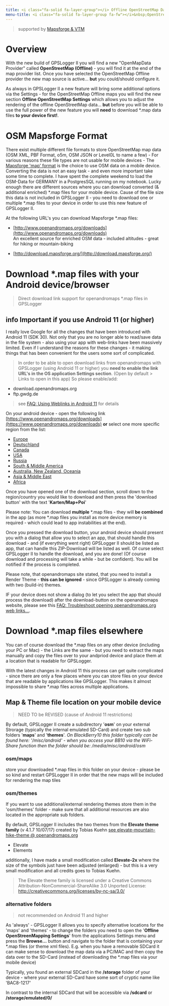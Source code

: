 ```yaml
---
title: <i class="fa-solid fa-layer-group"></i> Offline OpenStreetMap Data
menu-title: <i class="fa-solid fa-layer-group fa-fw"></i>&nbsp;OpenStreetMap
---
```

>supported by [Mapsforge & VTM](http://mapsforge.org/)

# Overview
With the new build of GPSLogger II you will find a new "OpenMapData Provider" called **OpenStreetMap (Offline)** - you
will find it at the end of the map provider list. Once you have selected the OpenStreetMap Offline provider the new map
source is active... **but** you could/should configure it.

As always in GPSLogger II a new feature will bring some additional options via the Settings - for the OpenStreetMap
Offline maps you will find the new section **Offline OpenStreetMap Settings** which allows you to adjust the rendering
of the offline OpenStreetMap data... **but** before you will be able to use the full power of the new feature you will
**need** to download *.map data files **to your device first!**.

# OSM Mapsforge Format
There exist multiple different file formats to store OpenStreetMap map data (OSM XML, PBF Format, o5m, OSM JSON or
Level0L to name a few) - For various reasons these file types are not usable for mobile devices - The 
[Mapsforge 'map' format](http://www.mapsforge.org/) is the choice to use OSM data on a mobile device. Converting
the data is not an easy task - and even more important take some time to complete. I have spent the complete weekend to
load the OSM-Data for GERMANY in a PostgresSQL running on my notebook. Lucky enough there are different sources where
you can download converted (& additional enriched) *.map files for your mobile device. Cause of the file size this data
is not included in GPSLogger II - you need to download one or multiple *.map files to your device in order to use this
new feature of GPSLogger II.

At the following URL's you can download Mapsforge *.map files:
- [http://www.openandromaps.org/downloads](http://www.openandromaps.org/downloads)
  <br/>An excellent source for enriched OSM data - included altitudes - great for hiking or mountain-biking
 
- [http://download.mapsforge.org/](http://download.mapsforge.org/)

# Download *.map files with your Android device/browser
> Direct download link support for openandromaps *.map files in GPSLogger

## <span class="material-icons">info</span> Important if you use Android 11 (or higher)
I really love Google for all the changes that have been introduced with Android 11 (SDK 30). Not only that you are no
longer able to read/save data in the file system - also using your app with web-links have been massively limited. 
Even if I understand the reasons for these changes - it making things that has been convenient for the users some sort
of complicated.
> In order to be able to open download links from openandromaps with GPSLogger (using Android 11 or higher) you **need
> to enable the link URL's in the OS application Settings section**. (Open by default > Links to open in this app) So
> please enable/add:
- download.openandromaps.org
- ftp.gwdg.de
> 
> see [FAQ: Using Weblinks in Android 11](./9999-faq.html#weblinks-sdk30) for details

On your android device - open the following link
[https://www.openandromaps.org/downloads](https://www.openandromaps.org/downloads) **or** select one more specific
region from the list:
- [Europe](https://www.openandromaps.org/downloads/europe)
- [Deutschland](https://www.openandromaps.org/downloads/deutschland)
- [Canada](https://www.openandromaps.org/downloads/canada)
- [USA](https://www.openandromaps.org/downloads/usa)
- [Russia](https://www.openandromaps.org/downloads/russlan)
- [South & Middle America](https://www.openandromaps.org/downloads/sued-und-mittelamerika)
- [Australia, New Zealand, Oceania](https://www.openandromaps.org/downloads/australien-neuseeland-ozeanien)
- [Asia & Middle East](https://www.openandromaps.org/downloads/asia-middle-east)
- [Africa](https://www.openandromaps.org/downloads/africa)

Once you have opened one of the download section, scroll down to the region/country you would like to download and then
press the 'download button' with the text '**Karten/Map+Poi**'

Please note: You can download **multiple** *.map files - they will **be combined** in the app (as more *.map files you
install as more device memory is required - which could lead to app instabilities at the end).

Once you pressed the download button, your android device should present you with a dialog that allow you to select an
app, that should handle this download - and (if everything went right) GPSLogger II should be listed as app, that can
handle this ZIP-Download will be listed as well. Of curse select GPSLogger II to handle the download, and you are done!
(Of course download and processing will take a while - but be confident). You will be notified if the process is
completed.

Please note, that openandromaps site stated, that you need to install a Render Theme - **this can be ignored** - since
GPSLogger is already coming with two (build-in) themes.

IF your device does not show a dialog (to let you select the app that should process the download) after the
download-button on the openandromaps website, please see this
[FAQ: Troubleshoot opening openandromaps.org web links...](./9999-faq.html#openopenandro).

# Download *.map files elsewhere
You can of course download the *.map files on any other device (including your PC or Mac) - the Links are the same - but
you need to extract the maps manually and copy the files over to your andpriod device and place them at a location that
is readable for GPSLogger.

With the latest changes in Android 11 this process can get quite complicated - since there are only a few places where
you can store files on your device that are readable by applications like GPSLogger. This makes it almost impossible to
share *.map files across multiple applications.

## Map & Theme file location on your mobile device
> NEED TO be REVISED (cause of Android 11 restrictions)

By default, GPSLogger II create a subdirectory '**osm**' on your external Strorage (typically the internal emulated
SD-Card) and create two sub folders '**maps**' and '**themes**'.
_On BlackBerry10 this folder typically can be found here: '/misc/android' - when you access your BB10 via the
WiFi-Share function then the folder should be: /media/misc/android/osm_

### osm/maps
store your downloaded *.map files in this folder on your device - please be so kind and restart GPSLogger II in order
that the new maps will be included for rendering the map tiles

### osm/themes
If you want to use additional/external rendering themes store them in the 'osm/themes' folder - make sure that all
additional resources are also located in the appropriate sub folders.

By default, GPSLogger II includes the two themes from the **Elevate theme family** (v 4.1.7 10/07/17) created by Tobias
Kuehn
[see elevate-mountain-hike-theme @ openandromaps.org](http://www.openandromaps.org/en/legend/elevate-mountain-hike-theme)
- Elevate
- Elements

additionally, I have made a small modification called **Elevate-2x** where the size of the symbols just have been
adjusted (enlarged) - but this is a very small modification and all credits goes to Tobias Kuehn.
> The Elevate theme family is licensed under a Creative Commons Attribution-NonCommercial-ShareAlike 3.0 Unported
> License: http://creativecommons.org/licenses/by-nc-sa/3.0/

### alternative folders
>not recommended on Android 11 and higher
 
As 'always' - GPSLogger II allows you to specify alternative locations for the 'maps' and 'themes' - to change the
folders you need to open the '**Offline OpenStreenMapping Settings**' from the applications Settings menu and press
the **Browse...** button and navigate to the folder that is containing your *.map files (or theme xml files). E.g. when
you have a removable SDCard it can make sense to download the map data via a PC/MAC and then copy the data over to the
SD-Card (instead of downloading the *.map files via your mobile device)

Typically, you found an external SDCard in the **/storage** folder of your device - where your external SD-Card have
some sort of cryptic name like 'BAC8-1217'

In contrast to the internal SDCard that will be accessible via **/sdcard** or **/storage/emulated/0/**